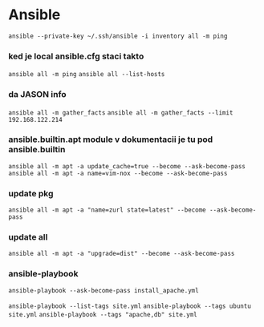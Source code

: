 # Ansible

`ansible --private-key ~/.ssh/ansible -i inventory all -m ping`
### ked je local ansible.cfg staci takto
`ansible all -m ping`
`ansible all --list-hosts`
### da JASON info
`ansible all -m gather_facts`
`ansible all -m gather_facts --limit 192.168.122.214`

### ansible.builtin.apt module v dokumentacii je tu pod ansible.builtin
`ansible all -m apt -a update_cache=true --become --ask-become-pass`
`ansible all -m apt -a name=vim-nox --become --ask-become-pass`

### update pkg
`ansible all -m apt -a "name=zurl state=latest" --become --ask-become-pass`
### update all
`ansible all -m apt -a "upgrade=dist" --become --ask-become-pass`

### ansible-playbook
`ansible-playbook --ask-become-pass install_apache.yml`

`ansible-playbook --list-tags site.yml`
`ansible-playbook --tags ubuntu site.yml`
`ansible-playbook --tags "apache,db" site.yml`
